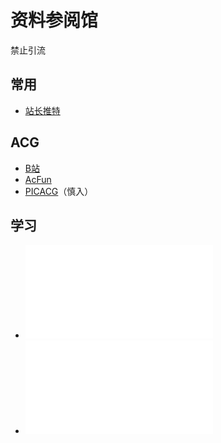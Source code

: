 # 资料参阅馆

禁止引流

## 常用

* [站长推特](https://twitter.com/va9SIXdxnWT3pxL?s=09)
## ACG

* [B站](http://bilibili.com)
* [AcFun](https://m.acfun.cn/)
* [PICACG](https://www.picacomic.com/)（慎入）

## 学习 

* <iframe src="//player.bilibili.com/player.html?aid=243252625&bvid=BV1re411W7MQ&cid=196169858&page=19" scrolling="no" border="0" frameborder="no" framespacing="0" allowfullscreen="true"> </iframe>
* <iframe src="//player.bilibili.com/player.html?aid=243252625&bvid=BV1re411W7MQ&cid=196169533&page=18" scrolling="no" border="0" frameborder="no" framespacing="0" allowfullscreen="true"> </iframe>
